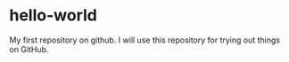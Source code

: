 # hello-world

My first repository on github.
I will use this repository for trying out things on GitHub.
